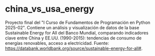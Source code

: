 # china_vs_usa_energy
Proyecto final del "I Curso de Fundamentos de Programación en Python 2025-02". Contiene un análisis y visualización de datos de la base Sustainable Energy for All del Banco Mundial, comparando indicadores clave entre China y EE.UU. (1990-2015): tendencias de consumo de energías renovables, acceso a electricidad. Fuente: https://databank.worldbank.org/source/sustainable-energy-for-all#. 
